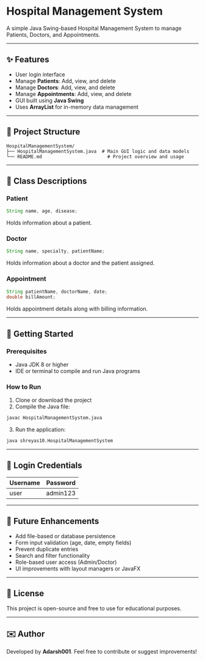 # Hospital Management System

A simple Java Swing-based Hospital Management System to manage Patients, Doctors, and Appointments.

---

## ✨ Features

* User login interface
* Manage **Patients**: Add, view, and delete
* Manage **Doctors**: Add, view, and delete
* Manage **Appointments**: Add, view, and delete
* GUI built using **Java Swing**
* Uses **ArrayList** for in-memory data management

---

## 📁 Project Structure

```
HospitalManagementSystem/
├── HospitalManagementSystem.java  # Main GUI logic and data models
└── README.md                        # Project overview and usage
```

---

## 📃 Class Descriptions

### Patient

```java
String name, age, disease;
```

Holds information about a patient.

### Doctor

```java
String name, specialty, patientName;
```

Holds information about a doctor and the patient assigned.

### Appointment

```java
String patientName, doctorName, date;
double billAmount;
```

Holds appointment details along with billing information.

---

## 🚀 Getting Started

### Prerequisites

* Java JDK 8 or higher
* IDE or terminal to compile and run Java programs

### How to Run

1. Clone or download the project
2. Compile the Java file:

```bash
javac HospitalManagementSystem.java
```

3. Run the application:

```bash
java shreyas10.HospitalManagementSystem
```

---

## 🔐 Login Credentials

| Username | Password |
| -------- | -------- |
| user     | admin123 |

---

## 🔧 Future Enhancements

* Add file-based or database persistence
* Form input validation (age, date, empty fields)
* Prevent duplicate entries
* Search and filter functionality
* Role-based user access (Admin/Doctor)
* UI improvements with layout managers or JavaFX

---

## 📄 License

This project is open-source and free to use for educational purposes.

---

## ✉️ Author

Developed by **Adarsh001**.
Feel free to contribute or suggest improvements!
